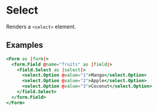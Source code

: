 # Select

Renders a `<select>` element.

## Examples

```hbs
<Form as |form|>
  <form.Field @name="fruits" as |field|>
    <field.Select as |select|>
      <select.Option @value="1">Mango</select.Option>
      <select.Option @value="2">Apple</select.Option>
      <select.Option @value="3">Coconut</select.Option>
    </field.Select>
  </form.Field>
</Form>
```

